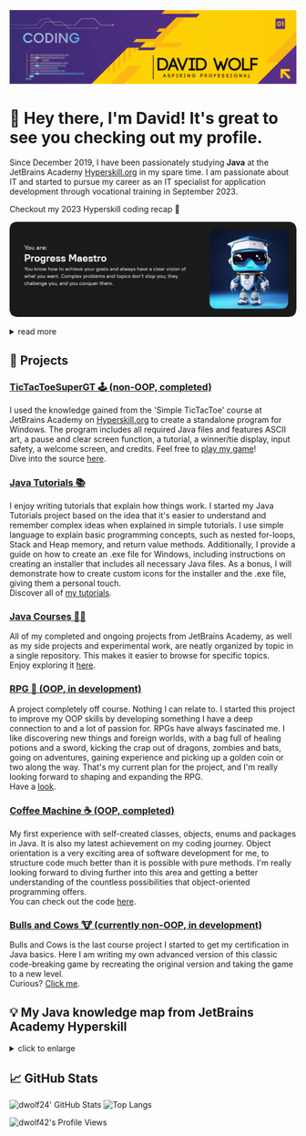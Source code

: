 <p align="center">
  <img src="https://github.com/dwolf42/dwolf42/blob/main/images/github_profilebanner.png" />
</p>

# 👋 Hey there, I'm David! It's great to see you checking out my profile.

Since December 2019, I have been passionately studying **Java** at the JetBrains Academy [Hyperskill.org](https://hyperskill.org) in my spare time. I am passionate about IT and started to pursue my career as an IT specialist for application development through vocational training in September 2023.

Checkout my 2023 Hyperskill coding recap 🚀
  
[![Hyperskill Recap 2023](https://github.com/dwolf42/dwolf42/blob/main/images/hyperskill-recap-2023.png)](https://hyperskill.org/wrapped/year-2023/2375388?utm_source=wrapped_hs)

<details>
  <summary>read more
  </summary>
When I first joined Hyperskill, I felt overwhelmed by the challenges. Problems often seemed impossible to solve with my limited knowledge.
<br>
However, I quickly learned that Hyperskill's approach was beneficial. They encouraged me to explore, research, and test different solutions independently instead of hand-holding like other academies.
<br>
Which essentially means to come up with my very own ideas of code.
<br>
<br>
Over time, I came to understand that being a software developer is all about problem-solving, regardless of the language or syntax.
<br>
It's about finding answers to tasks that initially seem impossible.
<br>
Since then, I made significant improvements in my coding and problem-solving skills throughout the process. I achieved this with only little prior knowledge.
<br>
<br>
Coding to me is not just about getting the answer right. The satisfaction and joy of the "Eureka" moment when I finally solve a problem on my own is something I wouldn't want to miss in my life anymore.
<br>
<br>
That's why I chose to stick with Hyperskill. I traded quick progression through the fundamentals for a deeper understanding of the concepts, which I believe is more valuable.
</details>


## 🚀 Projects

### [TicTacToeSuperGT 🕹️ (non-OOP, completed)](https://github.com/dwolf42/TicTacToeSuperGT)

I used the knowledge gained from the 'Simple TicTacToe' course at JetBrains Academy on [Hyperskill.org](https://www.hyperskill.org) to create a standalone program for Windows. The program includes all required Java files and features ASCII art, a pause and clear screen function, a tutorial, a winner/tie display, input safety, a welcome screen, and credits. 
Feel free to [play my game](https://github.com/dwolf42/TicTacToeSuperGT/releases/tag/v1.0)!  
Dive into the source [here](https://github.com/dwolf42/TicTacToeSuperGT).

### [Java Tutorials 📚](https://github.com/dwolf42/java-tutorials)

I enjoy writing tutorials that explain how things work.  I started my Java Tutorials project based on the idea that it's easier to understand and remember complex ideas when explained in simple tutorials.
I use simple language to explain basic programming concepts, such as nested for-loops, Stack and Heap memory, and return value methods.
Additionally, I provide a guide on how to create an .exe file for Windows, including instructions on creating an installer that includes all necessary Java files. As a bonus, I will demonstrate how to create custom icons for the installer and the .exe file, giving them a personal touch.<br>
Discover all of [my tutorials](https://github.com/dwolf42/java-tutorials).

### [Java Courses 👨‍🏫](https://github.com/dwolf42/java_courses)

All of my completed and ongoing projects from JetBrains Academy, as well as my side projects and experimental work, are neatly organized by topic in a single repository.
This makes it easier to browse for specific topics.
<br>
Enjoy exploring it [here](https://github.com/dwolf42/java_courses).

### [RPG 🧙 (OOP, in development)](https://github.com/dwolf42/java_courses/tree/master/src/dwolf/off_course_projects/rpg)

A project completely off course. Nothing I can relate to.
I started this project to improve my OOP skills by developing something I have a deep connection to and a lot of passion for.
RPGs have always fascinated me. I like discovering new things and foreign worlds, with a bag full of healing potions and a sword, kicking the crap out of dragons, zombies and bats, going on adventures, gaining experience and picking up a golden coin or two along the way.
That's my current plan for the project, and I'm really looking forward to shaping and expanding the RPG.<br>
Have a [look](https://github.com/dwolf42/java_courses/tree/master/src/dwolf/off_course_projects/rpg).

### [Coffee Machine ☕ (OOP, completed)](https://github.com/dwolf42/java_courses/tree/master/src/dwolf/project_coffee_machine/final_stage)

My first experience with self-created classes, objects, enums and packages in Java. It is also my latest achievement on my coding journey.
Object orientation is a very exciting area of software development for me, to structure code much better than it is possible with pure methods. I'm really looking forward to diving further into this area and getting a better understanding of the countless possibilities that object-oriented programming offers.
<br>
You can check out the code [here](https://github.com/dwolf42/java_courses/tree/master/src/dwolf/project_coffee_machine/final_stage).

### [Bulls and Cows 🐮 (currently non-OOP, in development)](https://github.com/dwolf42/java_courses/tree/master/src/dwolf/project_bulls_and_cows)

Bulls and Cows is the last course project I started to get my certification in Java basics.
Here I am writing my own advanced version of this classic code-breaking game by recreating the original version and taking the game to a new level.<br>
Curious? [Click me](https://github.com/dwolf42/java_courses/tree/master/src/dwolf/project_bulls_and_cows).

## 💡 My Java knowledge map from JetBrains Academy Hyperskill 
<details>
<summary>
click to enlarge
</summary>
 <img src="https://github.com/dwolf42/dwolf42/blob/main/images/java_knowledge_map.jpg" />
</details>

## 📈 GitHub Stats

<img alt="dwolf24' GitHub Stats" width="46%" src="https://github-readme-stats.vercel.app/api?username=dwolf42&hide_title=false&theme=synthwave&show_icons=true&count_private=true&hide_border=true"> ![Top Langs](https://github-readme-stats.vercel.app/api/top-langs/?username=dwolf42&theme=synthwave&hide=html,javascript,css,kotlin&hide_border=true)

![dwolf42's Profile Views](https://komarev.com/ghpvc/?username=dwolf42&color=cb2790&style=plastic&label=Viewers:)

